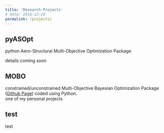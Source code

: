 ```yaml
---
title: 'Research Projects'
# date: 2018-12-20
permalink: /projects/
---
```


## pyASOpt

python Aero-Structural Multi-Objective Optimization Package

details coming soon

## MOBO

constrained/unconstrained Multi-Objective Bayesian Optimization Package ([Github Page](https://github.com/MasashiSode/MOBO))
coded using Python.  
one of my personal projects

## test

test
